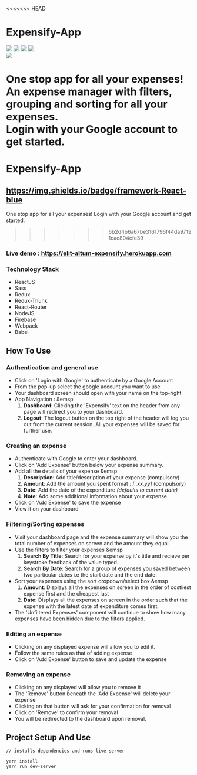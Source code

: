 <<<<<<< HEAD
<h1>Expensify-App</h1>
<img src="https://img.shields.io/badge/framework-React-blue?style=flat&logo=react" />
<img src="https://img.shields.io/badge/package--manager-yarn-blueviolet?style=flat&logo=yarn" />
<img src="https://img.shields.io/badge/backend-nodeJS-bluegreen?style=flat" />
<img src="https://img.shields.io/badge/module--bundler-Webpack-lightblue?style=flat&logo=webpack" />
<br>
<img src="https://img.shields.io/badge/made--by-elit--altum-green?style=flat" />

One stop app for all your expenses!<br>
An expense manager with filters, grouping and sorting for all your expenses.
<br> 
Login with your Google account to get started.
=======
# Expensify-App
https://img.shields.io/badge/framework-React-blue
--
One stop app for all your expenses!
Login with your Google account and get started.
>>>>>>> 6b2d4b6a67be3161796f44da97191cac804cfe39

### Live demo : https://elit-altum-expensify.herokuapp.com

### Technology Stack
- ReactJS
- Sass
- Redux
- Redux-Thunk
- React-Router
- NodeJS
- Firebase
- Webpack
- Babel

## How To Use

### Authentication and general use
- Click on 'Login with Google' to authenticate by a Google Account
- From the pop-up select the google account you want to use
- Your dashboard screen should open with your name on the top-right
- App Navigation :
&emsp<ol>
        <li>
            __Dashboard__: Clicking the 'Expensify' text on the header from any page will redirect you to your dashboard.
        </li>
        <li>
            __Logout__: The logout button on the top right of the header will log you out from the current session. All your expenses will be saved for further use.
        </li>
    </ol> 

### Creating an expense
- Authenticate with Google to enter your dashboard.
- Click on 'Add Expense' button below your expense summary.
- Add all the details of your expense
&emsp<ol>
        <li>
            __Description__: Add title/description of your expense (compulsory)
        </li>
         <li>
            __Amount__: Add the amount you spent format : *[..xx.yy]* (compulsory)
        </li>
         <li>
            __Date__: Add the date of the expenditure *(defaults to current date)* 
        </li>
        <li>
            __Note__: Add some additional information about your expense.
        </li>
    </ol>
- Click on 'Add Expense' to save the expense
- View it on your dashboard

### Filtering/Sorting expenses
- Visit your dashboard page and the expense summary will show you the total number of expenses on screen and the amount they equal
- Use the filters to filter your expenses
&emsp<ol>
        <li>
            __Search By Title__: Search for your expense by it's title and recieve per keystroke feedback of the value typed.
        </li>
        <li>
            __Search By Date__: Search for a group of expenses you saved between two particular dates i.e the start date and the end date.
        </li>       
    </ol>
- Sort your expenses using the sort dropdown/select box
&emsp<ol>
        <li>
            __Amount__: Displays all the expenses on screen in the order of costliest expense first and the cheapest last
        </li>
        <li>
            __Date__: Displays all the expenses on screen in the order such that the expense with the latest date of expenditure comes first.
        </li>       
    </ol>
- The 'Unfiltered Expenses' component will continue to show how many expenses have been hidden due to the filters applied. 

### Editing an expense
- Clicking on any displayed expense will allow you to edit it.
- Follow the same rules as that of adding expense
- Click on 'Add Expense' button to save and update the expense

### Removing an expense
- Clicking on any displayed will allow you to remove it
- The 'Remove' button beneath the 'Add Expense' will delete your expense
- Clicking on that button will ask for your confirmation for removal
- Click on 'Remove' to confirm your removal
- You will be redirected to the dashboard upon removal.


## Project Setup And Use

```
// installs dependencies and runs live-server

yarn install
yarn run dev-server
```




